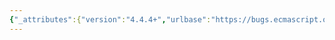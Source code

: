 ```yaml
---
{"_attributes":{"version":"4.4.4+","urlbase":"https://bugs.ecmascript.org/","maintainer":"dherman@mozilla.com"},"bug":{"bug_id":738,"creation_ts":"2012-10-05 22:08:00 -0700","short_desc":"15.14.1.1: algorithm control flow","delta_ts":"2013-11-08 13:09:11 -0800","product":"Draft for 6th Edition","component":"editorial issue","version":"Rev 10: September 27, 2012 Draft","rep_platform":"All","op_sys":"All","bug_status":"RESOLVED","resolution":"FIXED","priority":"Normal","bug_severity":"enhancement","blocked":2179,"everconfirmed":true,"reporter":{"uid":"jmdyck","name":"Michael Dyck"},"assigned_to":{"uid":"allen","name":"Allen Wirfs-Brock"},"cc":"andrebargull","long_desc":[{"commentid":1869,"comment_count":0,"who":{"uid":"jmdyck","name":"Michael Dyck"},"bug_when":"2012-10-05 22:08:36 -0700","thetext":"In 15.14.1.1 \"MapInitialization\",\nmove step 4 (\"If iterable is not undefined ...\")\nto after step 7 (\"If iterable is undefined, return obj.\"),\nand remove the condition (since it's guaranteed true).\n\nI.e., promote the substeps of 4 to top-level steps between 7 and 8.\n\n(Note that you have to convince yourself that step 4.a can't cause\niterable to become undefined.)"},{"commentid":1964,"comment_count":1,"who":{"uid":"allen","name":"Allen Wirfs-Brock"},"bug_when":"2012-10-20 15:32:58 -0700","thetext":"If those steps were move, then obj could get observably tagged as an initialized map (by getting a [[MapData]] internal property) before a possible abrupt termination of those steps.  It seems better to validate the iterable argument before modifying obj."},{"commentid":2133,"comment_count":2,"who":{"uid":"allen","name":"Allen Wirfs-Brock"},"bug_when":"2012-10-26 15:34:16 -0700","thetext":"in October 26, 2012 release draft"},{"commentid":2439,"comment_count":3,"who":{"uid":"jmdyck","name":"Michael Dyck"},"bug_when":"2012-11-08 12:33:39 -0800","thetext":"(In reply to comment #1)\n> If those steps were move, then obj could get observably tagged as an\n> initialized map (by getting a [[MapData]] internal property) before a possible\n> abrupt termination of those steps.\n\nAh, right.\n\nSo what I *should* have suggested is:\n\n    ...\n    4. If iterable is undefined, then\n        a. [current step 5]\n        b. [current step 6]\n        c. return obj\n    [current steps 4.a - 4.h]\n    [current step 5]\n    [current step 6]\n    [current step 8]\n\nThis has the downside of repeating the current steps 5 and 6:\n    5. Add a [[MapData]] internal property to obj.\n    6. Set obj's [[MapData]] internal property to a new empty List.\n\nHowever, it occurs to me that step 5 is odd: it adds an internal property without setting it. That is, the spec would normally combine those two steps into one:\n\n    Add a [[MapData]] internal property to obj with value an empty List.\n\n(or, if that sounds a bit clunky, \"... with an empty List as its value\".)\n\nSo assuming that change, then my suggested refactoring would only repeat a single step, which doesn't seem like much of a drawback.\n\nDitto all that to the corresponding algorithms in 15.15.1.1 and 15.16.1.1."},{"commentid":3046,"comment_count":4,"who":{"uid":"andrebargull","name":"André Bargull"},"bug_when":"2012-12-19 09:40:14 -0800","thetext":"Steps 2-3 also need to be moved, since 4a-h are not side effect free, which means it's technically possible to execute steps 5-6 multiple times. Or possible side effects in 4a-h change `obj` to extensible=false and later in steps 5-6 a now no longer extensible `obj` is altered."},{"commentid":5962,"comment_count":5,"who":{"uid":"allen","name":"Allen Wirfs-Brock"},"bug_when":"2013-10-22 19:24:37 -0700","thetext":"How about reviewing the  current 23.1.1.1  (the Map constructor) to see if you think all the formal issues have been addressed."},{"commentid":5963,"comment_count":6,"who":{"uid":"andrebargull","name":"André Bargull"},"bug_when":"2013-10-23 00:50:59 -0700","thetext":"The problem mentioned in comment 4 still applies:\n\nnew class extends Map {\n  constructor() {\n    let iter = {[Symbol.iterator]: () => {\n      super();\n      return [].values();\n    }};\n    super(iter);\n  }\n}\n\nThat example leads to:\njava.lang.AssertionError: Map already initialised\n        at com.github.anba.es6draft.runtime.objects.collection.MapObject.initialise(MapObject.java:51)\n        at com.github.anba.es6draft.runtime.objects.collection.MapConstructor.call(MapConstructor.java:103)\n        at #typein_7.!constructor~1(typein:7)\n        ..."},{"commentid":6417,"comment_count":7,"who":{"uid":"allen","name":"Allen Wirfs-Brock"},"bug_when":"2013-11-03 11:08:50 -0800","thetext":"fixed in rev21 editor's draft"},{"commentid":6556,"comment_count":8,"who":{"uid":"allen","name":"Allen Wirfs-Brock"},"bug_when":"2013-11-08 13:09:11 -0800","thetext":"fixed in rev21 draft"}]}}
---
```

